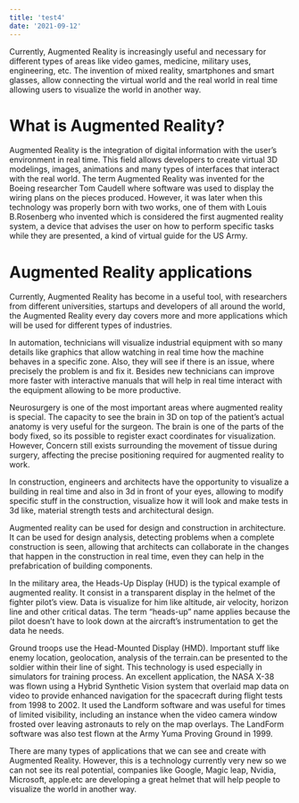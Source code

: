 ```yaml
---
title: 'test4'
date: '2021-09-12'
---
```


Currently, Augmented Reality is increasingly useful and necessary for different types of areas like video games, medicine, military uses, engineering, etc. The invention of mixed reality, smartphones and smart glasses, allow connecting the virtual world and the real world in real time allowing users to visualize the world in another way.

# What is Augmented Reality?

Augmented Reality is the integration of digital information with the user’s environment in real time. This field allows developers to create virtual 3D modelings, images, animations and many types of interfaces that interact with the real world. The term Augmented Reality was invented for the Boeing researcher Tom Caudell where software was used to display the wiring plans on the pieces produced. However, it was later when this technology was properly born with two works, one of them with Louis B.Rosenberg who invented which is considered the first augmented reality system, a device that advises the user on how to perform specific tasks while they are presented, a kind of virtual guide for the US Army.

# Augmented Reality applications


Currently, Augmented Reality has become in a useful tool, with researchers from different universities, startups and developers of all around the world, the Augmented Reality every day covers more and more applications which will be used for different types of industries.

In automation, technicians will visualize industrial equipment with so many details like graphics that allow watching in real time how the machine behaves in a specific zone. Also, they will see if there is an issue, where precisely the problem is and fix it. Besides new technicians can improve more faster with interactive manuals that will help in real time interact with the equipment allowing to be more productive.

Neurosurgery is one of the most important areas where augmented reality is special. The capacity to see the brain in 3D on top of the patient’s actual anatomy is very useful for the surgeon. The brain is one of the parts of the body fixed, so its possible to register exact coordinates for visualization. However, Concern still exists surrounding the movement of tissue during surgery, affecting the precise positioning required for augmented reality to work.

In construction, engineers and architects have the opportunity to visualize a building in real time and also in 3d in front of your eyes, allowing to modify specific stuff in the construction, visualize how it will look and make tests in 3d like, material strength tests and architectural design.


Augmented reality can be used for design and construction in architecture. It can be used for design analysis, detecting problems when a complete construction is seen, allowing that architects can collaborate in the changes that happen in the construction in real time, even they can help in the prefabrication of building components.

In the military area, the Heads-Up Display (HUD) is the typical example of augmented reality. It consist in a transparent display in the helmet of the fighter pilot’s view. Data is visualize for him like altitude, air velocity, horizon line and other critical datas. The term “heads-up” name applies because the pilot doesn’t have to look down at the aircraft’s instrumentation to get the data he needs.

Ground troops use the Head-Mounted Display (HMD). Important stuff like enemy location, geolocation, analysis of the terrain.can be presented to the soldier within their line of sight. This technology is used especially in simulators for training process.
An excellent application, the NASA X-38 was flown using a Hybrid Synthetic Vision system that overlaid map data on video to provide enhanced navigation for the spacecraft during flight tests from 1998 to 2002. It used the Landform software and was useful for times of limited visibility, including an instance when the video camera window frosted over leaving astronauts to rely on the map overlays. The LandForm software was also test flown at the Army Yuma Proving Ground in 1999.

There are many types of applications that we can see and create with Augmented Reality. However, this is a technology currently very new so we can not see its real potential, companies like Google, Magic leap, Nvidia, Microsoft, apple.etc are developing a great helmet that will help people to visualize the world in another way.
